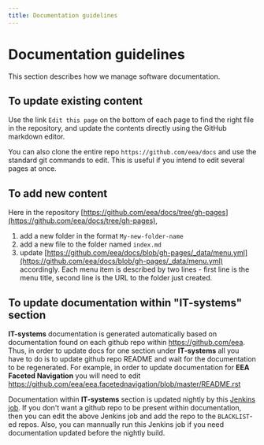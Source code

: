 ```yaml
---
title: Documentation guidelines
---
```


# Documentation guidelines

This section describes how we manage software documentation.

## To update existing content

Use the link `Edit this page` on the bottom of each page to find the right file in the repository, and update the contents directly using the GitHub markdown editor.

You can also clone the entire repo `https://github.com/eea/docs` and use the standard git commands to edit. This is useful if you intend to edit several pages at once.

## To add new content

Here in the repository [https://github.com/eea/docs/tree/gh-pages](https://github.com/eea/docs/tree/gh-pages), 

1. add a new folder in the format `My-new-folder-name`
2. add a new file to the folder named `index.md`
3. update [https://github.com/eea/docs/blob/gh-pages/_data/menu.yml](https://github.com/eea/docs/blob/gh-pages/_data/menu.yml) accordingly. Each menu item is described by two lines - first line is the menu title, second line is the URL to the folder just created.

## To update documentation within "IT-systems" section

**IT-systems** documentation is generated automatically based on documentation found on each github repo within https://github.com/eea. Thus, in order to update docs for one section under **IT-systems** all you have to do is to update github repo README and wait for the documentation to be regenerated. For example, in order to update documentation for **EEA Faceted Navigation** you will need to edit https://github.com/eea/eea.facetednavigation/blob/master/README.rst

Documentation within **IT-systems** section is updated nightly by this [Jenkins job](http://ci.eionet.europa.eu/view/Plone/view/documentation/job/eea-markdown-docs). 
If you don't want a github repo to be present within documentation, then you can edit the above Jenkins job and add the repo to the `BLACKLIST`-ed repos.
Also, you can mannually run this Jenkins job if you need documentation updated before the nightly build.
